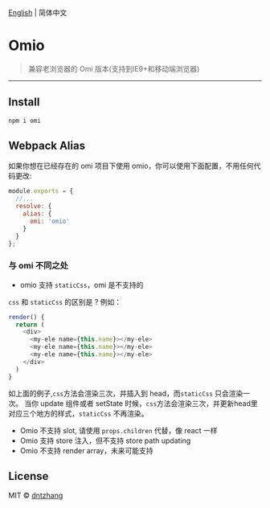 [English](./README.md) | 简体中文

# Omio

> 兼容老浏览器的 Omi 版本(支持到IE9+和移动端浏览器)

---

## Install

``` bash
npm i omi
```
## Webpack Alias

如果你想在已经存在的 omi 项目下使用 omio，你可以使用下面配置，不用任何代码更改:

```js
module.exports = {
  //...
  resolve: {
    alias: {
      omi: 'omio'
    }
  }
};
```

### 与 omi 不同之处

* omio 支持 `staticCss`，omi 是不支持的

`css` 和 `staticCss` 的区别是 ? 例如：

``` js
render() {
  return (
    <div>
      <my-ele name={this.name}></my-ele>
      <my-ele name={this.name}></my-ele>
      <my-ele name={this.name}></my-ele>
    </div>
  )
}
```

如上面的例子,`css`方法会渲染三次，并插入到 head，而`staticCss` 只会渲染一次。
当你 update 组件或者 setState 时候，`css`方法会渲染三次，并更新head里对应三个地方的样式，`staticCss` 不再渲染。

* Omio 不支持 slot, 请使用 `props.children` 代替，像 react 一样
* Omio 支持 store 注入，但不支持 store path updating
* Omio 不支持 render array，未来可能支持

## License

MIT © [dntzhang](https://github.com/dntzhang)
